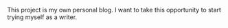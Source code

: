 This project is my own personal blog. I want to take this opportunity to start trying myself 
as a writer. 